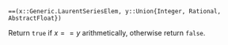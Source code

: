 ```
==(x::Generic.LaurentSeriesElem, y::Union{Integer, Rational, AbstractFloat})
```

Return `true` if $x == y$ arithmetically, otherwise return `false`.
